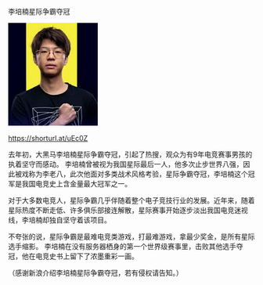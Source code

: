 李培楠星际争霸夺冠


![李培楠星际争霸夺冠](https://github.com/ywangnccu/ywang/blob/main/images/PeinanLi.jpg)

https://shorturl.at/uEc0Z

去年初，大黑马李培楠星际争霸夺冠，引起了热搜，观众为有9年电竞赛事男孩的执着坚守而感动。
李培楠曾被视为我国星际最后一人，他多次止步世界八强，因此被戏称为李老八，此次他面对多类战术风格考验，星际争霸夺冠，李培楠这个冠军是我国电竞史上含金量最大冠军之一。

对于大多数电竞人，星际争霸几乎伴随着整个电子竞技行业的发展。近年来，随着星际热度不断走低、许多俱乐部接连解散，星际赛事开始逐步淡出我国电竞迷视线，李培楠却独自坚守着该项目。

不夸张的说，星际争霸是最难电竞类游戏，打最难游戏，拿最少奖金，是所有星际选手缩影。
李培楠在没有服务器栖身的第一个世界级赛事里，击败其他选手夺冠，他在电竞史书上留下了浓墨重彩一画。

（感谢新浪介绍李培楠星际争霸夺冠，若有侵权请告知。）
